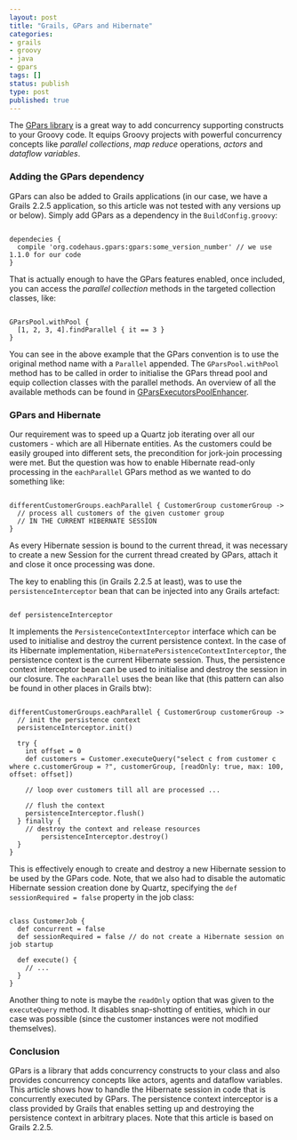 ```yaml
---
layout: post
title: "Grails, GPars and Hibernate"
categories:
- grails
- groovy
- java
- gpars
tags: []
status: publish
type: post
published: true
---
```

The [GPars library](https://github.com/GPars/GPars) is a great way to add concurrency supporting constructs to your Groovy code. It equips Groovy projects with powerful concurrency concepts like _parallel collections_, _map reduce_ operations, _actors_  and _dataflow variables_.

### Adding the GPars dependency

GPars can also be added to Grails applications (in our case, we have a Grails 2.2.5 application, so this article was not tested with any versions up or below). Simply add GPars as a dependency in the `BuildConfig.groovy`:

<pre><code class="language-groovy">
dependecies {
  compile 'org.codehaus.gpars:gpars:some_version_number' // we use 1.1.0 for our code
}
</code></pre>

That is actually enough to have the GPars features enabled, once included, you can access the _parallel collection_ methods in the targeted collection classes, like:

<pre><code class="language-groovy">
GParsPool.withPool {
  [1, 2, 3, 4].findParallel { it == 3 }
}
</code></pre>

You can see in the above example that the GPars convention is to use the original method name with a `Parallel` appended. The `GParsPool.withPool` method has to be called in order to initialise the GPars thread pool and equip collection classes with the parallel methods. An overview of all the available methods can be found in [GParsExecutorsPoolEnhancer](https://github.com/GPars/GPars/blob/master/src/main/groovy/groovyx/gpars/GParsExecutorsPoolEnhancer.groovy).

### GPars and Hibernate

Our requirement was to speed up a Quartz job iterating over all our customers - which are all Hibernate entities. As the customers could be easily grouped into different sets, the precondition for jork-join processing were met. But the question was how to enable Hibernate read-only processing in the `eachParallel` GPars method as we wanted to do something like:

<pre><code class="language-groovy">
differentCustomerGroups.eachParallel { CustomerGroup customerGroup ->
  // process all customers of the given customer group
  // IN THE CURRENT HIBERNATE SESSION
}
</code></pre>

As every Hibernate session is bound to the current thread, it was necessary to create a new Session for the current thread created by GPars, attach it and close it once processing was done.

The key to enabling this (in Grails 2.2.5 at least), was to use the `persistenceInterceptor` bean that can be injected into any Grails artefact:

<pre><code class="language-groovy">
def persistenceInterceptor
</code></pre>

It implements the `PersistenceContextInterceptor` interface which can be used to initialise and destroy the current persistence context. In the case of its Hibernate implementation, `HibernatePersistenceContextInterceptor`, the persistence context is the current Hibernate session. Thus, the persistence context interceptor bean can be used to initialise and destroy the session in our closure. The `eachParallel` uses the bean like that (this pattern can also be found in other places in Grails btw):

<pre><code class="language-groovy">
differentCustomerGroups.eachParallel { CustomerGroup customerGroup ->
  // init the persistence context
  persistenceInterceptor.init()

  try {
    int offset = 0
    def customers = Customer.executeQuery("select c from customer c where c.customerGroup = ?", customerGroup, [readOnly: true, max: 100, offset: offset])

    // loop over customers till all are processed ...

    // flush the context
    persistenceInterceptor.flush()
  } finally {
    // destroy the context and release resources
		persistenceInterceptor.destroy()
  }
}
</code></pre>

This is effectively enough to create and destroy a new Hibernate session to be used by the GPars code. Note, that we also had to disable the automatic Hibernate session creation done by Quartz, specifying the `def sessionRequired = false` property in the job class:

<pre><code class="language-groovy">
class CustomerJob {
  def concurrent = false
  def sessionRequired = false // do not create a Hibernate session on job startup

  def execute() {
    // ...
  }
}
</code></pre>

Another thing to note is maybe the `readOnly` option that was given to the `executeQuery` method. It disables snap-shotting of entities, which in our case was possible (since the customer instances were not modified themselves).

### Conclusion

GPars is a library that adds concurrency constructs to your class and also provides concurrency concepts like actors, agents and dataflow variables. This article shows how to handle the Hibernate session in code that is concurrently executed by GPars. The persistence context interceptor is a class provided by Grails that enables setting up and destroying the persistence context in arbitrary places. Note that this article is based on Grails 2.2.5.
